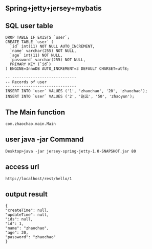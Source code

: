 ## Spring+jetty+jersey+mybatis 


## SQL user table

```
DROP TABLE IF EXISTS `user`;
CREATE TABLE `user` (
  `id` int(11) NOT NULL AUTO_INCREMENT,
  `name` varchar(255) NOT NULL,
  `age` int(11) NOT NULL,
  `password` varchar(255) NOT NULL,
  PRIMARY KEY (`id`)
) ENGINE=InnoDB AUTO_INCREMENT=3 DEFAULT CHARSET=utf8;

-- ----------------------------
-- Records of user
-- ----------------------------
INSERT INTO `user` VALUES ('1', 'zhaochao', '20', 'zhaochao');
INSERT INTO `user` VALUES ('2', '赵云', '50', 'zhaoyun');
```

## The Main function 

```
com.zhaochao.main.Main
```

## user java -jar  Command


```
Desktop>java -jar jersey-spring-jetty-1.0-SNAPSHOT.jar 80
```

## access url 

```
http://localhost/rest/hello/1
```

## output result

```
{
"createTime": null,
"updateTime": null,
"ids": null,
"id": 1,
"name": "zhaochao",
"age": 20,
"password": "zhaochao"
}
```
